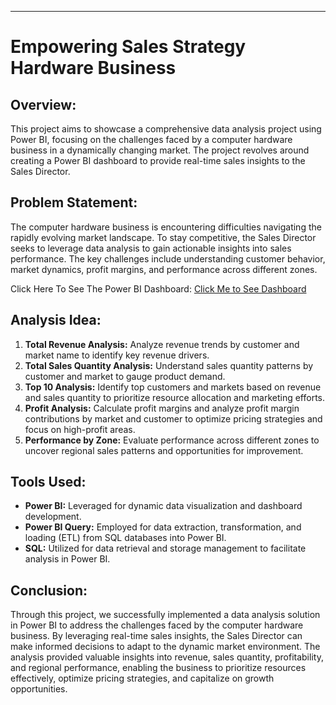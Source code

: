 ---
# Empowering Sales Strategy Hardware Business

## Overview:

This project aims to showcase a comprehensive data analysis project using Power BI, focusing on the challenges faced by a computer hardware business in a dynamically changing market. The project revolves around creating a Power BI dashboard to provide real-time sales insights to the Sales Director.

## Problem Statement:

The computer hardware business is encountering difficulties navigating the rapidly evolving market landscape. To stay competitive, the Sales Director seeks to leverage data analysis to gain actionable insights into sales performance. The key challenges include understanding customer behavior, market dynamics, profit margins, and performance across different zones.

Click Here To See The Power BI Dashboard: [Click Me to See Dashboard](https://drive.google.com/file/d/1ZMTbnUWQE_0RjiUJU2POtP4tQz2ltzpZ/view?usp=sharing)

## Analysis Idea:

1. **Total Revenue Analysis:** Analyze revenue trends by customer and market name to identify key revenue drivers.
2. **Total Sales Quantity Analysis:** Understand sales quantity patterns by customer and market to gauge product demand.
3. **Top 10 Analysis:** Identify top customers and markets based on revenue and sales quantity to prioritize resource allocation and marketing efforts.
4. **Profit Analysis:** Calculate profit margins and analyze profit margin contributions by market and customer to optimize pricing strategies and focus on high-profit areas.
5. **Performance by Zone:** Evaluate performance across different zones to uncover regional sales patterns and opportunities for improvement.

## Tools Used:

- **Power BI:** Leveraged for dynamic data visualization and dashboard development.
- **Power BI Query:** Employed for data extraction, transformation, and loading (ETL) from SQL databases into Power BI.
- **SQL:** Utilized for data retrieval and storage management to facilitate analysis in Power BI.

## Conclusion:

Through this project, we successfully implemented a data analysis solution in Power BI to address the challenges faced by the computer hardware business. By leveraging real-time sales insights, the Sales Director can make informed decisions to adapt to the dynamic market environment. The analysis provided valuable insights into revenue, sales quantity, profitability, and regional performance, enabling the business to prioritize resources effectively, optimize pricing strategies, and capitalize on growth opportunities.
